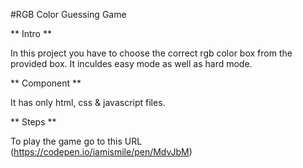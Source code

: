 #RGB Color Guessing Game

** Intro **

In this project you have to choose the correct rgb color box from the provided box. It inculdes easy mode as well as hard mode.

** Component **

It has only html, css & javascript files.

** Steps **

To play the game go to this URL (https://codepen.io/iamismile/pen/MdvJbM)